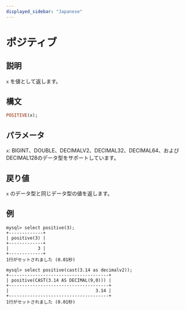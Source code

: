 ```yaml
---
displayed_sidebar: "Japanese"
---
```


# ポジティブ

## 説明

`x` を値として返します。

## 構文

```Haskell
POSITIVE(x);
```

## パラメータ

`x`: BIGINT、DOUBLE、DECIMALV2、DECIMAL32、DECIMAL64、およびDECIMAL128のデータ型をサポートしています。

## 戻り値

`x` のデータ型と同じデータ型の値を返します。

## 例

```Plain
mysql> select positive(3);
+-------------+
| positive(3) |
+-------------+
|           3 |
+-------------+
1行がセットされました (0.01秒)

mysql> select positive(cast(3.14 as decimalv2));
+--------------------------------------+
| positive(CAST(3.14 AS DECIMAL(9,0))) |
+--------------------------------------+
|                                 3.14 |
+--------------------------------------+
1行がセットされました (0.01秒)
```
